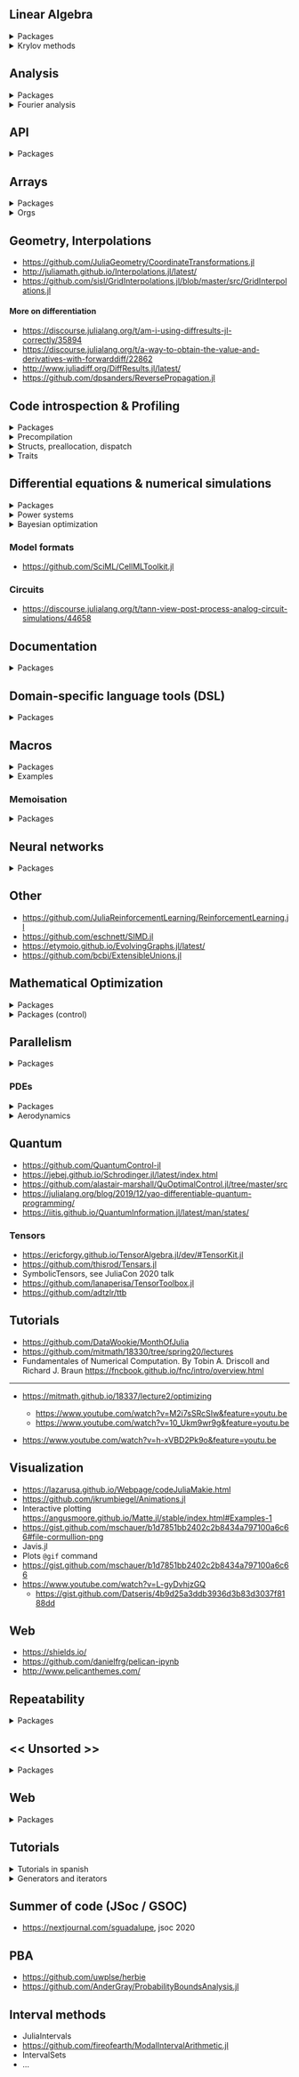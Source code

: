 ## Linear Algebra

<details>
  <summary>Packages</summary>

- [Intel MKL linear algebra library](https://github.com/JuliaComputing/MKL.jl)

- [Padded matrices](https://github.com/chriselrod/PaddedMatrices.jl)

- [Gaius](https://github.com/MasonProtter/Gaius.jl)

- [Tullio.jl](https://github.com/mcabbott/Tullio.jl). Example [here](https://discourse.julialang.org/t/accelerate-non-linear-function-evaluation/42105/16).

</details>

<details>
  <summary>Krylov methods</summary>

- ExponentialUtilities.jl

- Expokit.jl

- KrylovKit.jl  

- [FastExpm.jl](https://github.com/fmentink/FastExpm.jl/blob/main/src/FastExpm.jl)

  </details>


## Analysis

<details>
  <summary>Packages</summary>

- https://github.com/JuliaDiff/ForwardDiff.jl

- https://github.com/JuliaDiff/FiniteDiff.jl

- https://github.com/JuliaMath/Calculus.jl

- https://github.com/JuliaComputing/NonlinearSolve.jl

- https://github.com/SciML/Quadrature.jl


</details>

<details>
  <summary>Fourier analysis</summary>

- **[FFTW.jl](https://github.com/JuliaMath/FFTW.jl).**

- https://github.com/bionanoimaging/FourierTools.jl

- https://github.com/Marco-Congedo/FourierAnalysis.jl

- https://github.com/JuliaArrays/FFTViews.jl

</details>
  
## API

<details>
  <summary>Packages</summary>

- https://github.com/jw3126/ArgCheck.jl

- https://simeonschaub.github.io/OptionalArgChecks.jl/dev/

- Unpack

- Parameters

- https://juliahub.com/ui/Packages/ArgTools/aGHFV/1.1.1

- https://github.com/JuliaAI/IterationControl.jl
</details>

## Arrays

<details>
  <summary>Packages</summary>

- [ElasticArrays](https://github.com/JuliaArrays/ElasticArrays.jl)

- [IdentityMatrix.jl](https://github.com/jlapeyre/IdentityMatrix.jl)

- https://github.com/mateuszbaran/HybridArrays.jl

- [Block arrays](https://github.com/JuliaArrays/BlockArrays.jl)

- [RecursiveArrayTools](https://github.com/JuliaDiffEq/RecursiveArrayTools.jl)

- [LazyArrays.jl](https://github.com/JuliaArrays/LazyArrays.jl)

- [TriMatrices.jl](https://github.com/jlumpe/TriMatrices.jl) -- Julia package for storing large triangular or symmetric matrices in non-redundant format.

- [ThreadedSparseArrays.jl](https://github.com/jagot/ThreadedSparseArrays.jl)

</details>

<details>
  <summary>Orgs</summary>

- https://github.com/JuliaArrays

</details>


## Geometry, Interpolations

- https://github.com/JuliaGeometry/CoordinateTransformations.jl
- http://juliamath.github.io/Interpolations.jl/latest/
- https://github.com/sisl/GridInterpolations.jl/blob/master/src/GridInterpolations.jl


#### More on differentiation

- https://discourse.julialang.org/t/am-i-using-diffresults-jl-correctly/35894
- https://discourse.julialang.org/t/a-way-to-obtain-the-value-and-derivatives-with-forwarddiff/22862
- http://www.juliadiff.org/DiffResults.jl/latest/
- https://github.com/dpsanders/ReversePropagation.jl

## Code introspection & Profiling

<details>
  <summary>Packages</summary>

- [Treeview.jl](https://github.com/JuliaTeX/TreeView.jl) (view Julia syntax trees as a graph)

- [Flatten.jl](https://github.com/rafaqz/Flatten.jl) (type queries)

- [ProfileVega.jl](https://github.com/davidanthoff/ProfileVega.jl)

- [TimerOutputs.jl](https://github.com/KristofferC/TimerOutputs.jl)

- [Traceur.jl](https://github.com/JunoLab/Traceur.jl)

- [OwnTime.jl](https://github.com/DevJac/OwnTime.jl)

- [Timeout.jl](https://github.com/ararslan/Timeout.jl)

- https://github.com/FluxML/IRTools.jl

- https://github.com/antoine-levitt/Exfiltrator.jl

- https://github.com/c42f/TerminalLoggers.jl

- https://github.com/oxinabox/LoggingExtras.jl

- https://github.com/timholy/MethodAnalysis.jl

</details>

<details>
  <summary>Precompilation</summary>

- https://discourse.julialang.org/t/ann-snoopcompile-1-2-package-precompilation/33359

- https://github.com/jump-dev/JuMP.jl/pull/2484

</details>

<details>
  <summary>Structs, preallocation, dispatch </summary>

- https://github.com/oxinabox/AutoPreallocation.jl

- https://github.com/pengwyn/AutoParameters.jl

- [ConcreteStructs.jl](https://discourse.julialang.org/t/ann-concretestructs-jl-cut-the-boilerplate-when-concretely-parameterizing-structs/47274)

- https://github.com/jlapeyre/ManualDispatch.jl

</details>

<details>
  <summary>Traits </summary>

- [Traits.jl](https://github.com/schlichtanders/Traits.jl)

- [SimpleTraits.jl](https://github.com/mauro3/SimpleTraits.jl)

- [BinaryTraits.jl](https://github.com/tk3369/BinaryTraits.jl), [on discourse](https://discourse.julialang.org/t/ann-binarytraits-jl-a-new-traits-package/37475)

</details>

## Differential equations & numerical simulations

<details>
  <summary>Packages</summary>

- DynamicalSystems.jl

- [DifferentialEquations.jl webpage](https://juliadiffeq.org/)

- [DifferentialEquations.jl documentation](https://docs.juliadiffeq.org/dev/index.html)
   - https://github.com/SciML/OrdinaryDiffEq.jl

- [Mera.jl](https://github.com/ManuelBehrendt/Mera.jl)

- [Causal.jl](https://github.com/zekeriyasari/Causal.jl/issues)

- ModiaSim

- [SimJulia](https://benlauwens.github.io/SimJulia.jl/)

- [NetworkDynamics.jl](https://github.com/FHell/NetworkDynamics.jl)

- https://github.com/PSORLab/DynamicBoundspODEsIneq.jl

- https://github.com/SciML/DiffEqUncertainty.jl

- https://github.com/AnHeuermann/JuliaFMI

- https://github.com/timueh/PolyChaos.jl [article](https://arxiv.org/pdf/2004.03970.pdf)

- https://ymocquar.github.io/HOODESolver.jl/stable/quickstart/

- https://github.com/ketch/nodepy (Python)
  
</details>

<details>
  <summary>Power systems</summary>

  - [NREL-SIIP](https://github.com/NREL-SIIP)
  
- Python Software for Symbolic Power System Modeling and Numerical Analysis, [ANDES](https://github.com/cuihantao/andes)

</details>

<details>
  <summary>Bayesian optimization </summary>

    - [BayesianOptimization.jl](https://github.com/jbrea/BayesianOptimization.jl)
</details>


### Model formats

- https://github.com/SciML/CellMLToolkit.jl

### Circuits

- https://discourse.julialang.org/t/tann-view-post-process-analog-circuit-simulations/44658

## Documentation

<details>
  <summary>Packages</summary>

- [Hosting documentation. Documenter help](https://juliadocs.github.io/Documenter.jl/v0.24/man/hosting/#Hosting-Documentation-1).

- [Documenter showcase](https://juliadocs.github.io/Documenter.jl/v0.24/showcase/#Doctest-showcase-1).

- [SafeTestsets](https://github.com/YingboMa/SafeTestsets.jl)

- [latex_symbols.jl](https://github.com/JuliaLang/julia/blob/master/stdlib/REPL/src/latex_symbols.jl)

- [Unicode input](https://docs.julialang.org/en/v1/manual/unicode-input/)

- [Literate.jl](https://github.com/fredrikekre/Literate.jl)

- https://github.com/JunoLab/Weave.jl

- https://juliadocs.github.io/DocStringExtensions.jl/latest/index.html

- [Publish.jl](https://github.com/MichaelHatherly/Publish.jl)

- [Latexify.jl](https://github.com/korsbo/Latexify.jl)

- [Citations.jl](https://github.com/adamslc/Citations.jl)

- [DocumenterBibliographyTest.jl](https://github.com/ali-ramadhan/DocumenterBibliographyTest.jl)

- [BibTeXFormat.jl](https://lucianolorenti.github.io/BibTeXFormat.jl/latest/)

- [BibTex.jl](https://github.com/JuliaTeX/BibTeX.jl)

</details>


## Domain-specific language tools (DSL)

<details>
  <summary>Packages</summary>

- [ModelingToolkit](https://github.com/JuliaDiffEq/ModelingToolkit.jl)

- [Sims.jl](https://github.com/tshort/Sims.jl)

- [Modia.jl](https://github.com/ModiaSim/Modia.jl)

- [Symbolics.jl](https://github.com/MasonProtter/Symbolics.jl)

- [ModelKit.jl](https://github.com/saschatimme/ModelKit.jl/)

</details>

## Macros

<details>
  <summary>Packages</summary>

- [ExprTools](https://github.com/invenia/ExprTools.jl)

- [MacroTools](https://github.com/FluxML/MacroTools.jl)

- [Espresso](https://github.com/dfdx/Espresso.jl)

- [Keyword dispatch](https://github.com/simonbyrne/KeywordDispatch.jl)

- [ExtractMacro](https://github.com/carlobaldassi/ExtractMacro.jl)

</details>

<details>
  <summary>Examples</summary>

- [Some useful macros for Julia (MikeInnes)](https://gist.github.com/MikeInnes/8299575)

</details>


### Memoisation

<details>
  <summary>Packages</summary>

- https://github.com/BenLauwens/ResumableFunctions.jl

- https://discourse.julialang.org/t/memoization-performance/26361

- https://gist.github.com/tk3369/877c2c60f41f6b0941e76e977e916192

- https://github.com/dalum/Purses.jl

- https://gitlab.com/volkerweissmann/SimpleCache.jl/-/tree/master/

</details>

## Neural networks

<details>
  <summary>Packages</summary>

- https://github.com/vtjeng/MIPVerify.jl

- https://github.com/castrong/NeuralOptimization.jl

</details>


## Other

- https://github.com/JuliaReinforcementLearning/ReinforcementLearning.jl
- https://github.com/eschnett/SIMD.jl
- https://etymoio.github.io/EvolvingGraphs.jl/latest/
- https://github.com/bcbi/ExtensibleUnions.jl

## Mathematical Optimization

<details>
  <summary>Packages</summary>

- [TrajectoryOptimization.jl](https://github.com/RoboticExplorationLab/TrajectoryOptimization.jl)

- https://github.com/ds4dm/Tulip.jl

- http://www.juliaopt.org/MathOptInterface.jl/dev/apimanual/#Standard-form-problem-1

- https://github.com/jump-dev/MatrixOptInterface.jl

- https://github.com/oxfordcontrol/COSMO.jl

- https://github.com/JuliaLinearOptimizers/Simplex.jl

- https://github.com/SCIP-Interfaces/SCIP.jl

- https://github.com/IainNZ/RationalSimplex.jl

- https://github.com/jw3126/Convex1D.jl

- https://github.com/SciML/GalacticOptim.jl

- [CMAEvolutionStrategy](https://github.com/jbrea/CMAEvolutionStrategy.jl/tree/f421335dad3c9133b4e0c1796d33508cef08834e), [discourse announcement](https://discourse.julialang.org/t/ann-cmaevolutionstrategy-jl/39411/5).

- https://psorlab.github.io/EAGO.jl/dev/

- https://github.com/newptcai/BEE.jl

- https://github.com/JuliaNLSolvers/ConstrainedOptim.jl
 
- https://github.com/JuliaFirstOrder

- https://juliafirstorder.github.io/PiecewiseQuadratics.jl/dev/

</details>

<details>
  <summary>Packages (control) </summary>

https://github.com/cadojo/ControlTheoryNotes.jl
</details>

## Parallelism


<details>
  <summary>Packages</summary>
  
- https://github.com/jishnub/ParallelUtilities.jl

- https://stackoverflow.com/questions/50802184/julia-macro-threads-and-parallel

- https://julialang.org/blog/2019/07/multithreading/

- https://github.com/tkf/ThreadsX.jl

</details>

### PDEs

<details>
  <summary>Packages</summary>

 - https://joss.theoj.org/papers/10.21105/joss.02369

 - https://github.com/kinnala/scikit-fem

 - https://scikit-fem.readthedocs.io/en/latest/listofexamples.html#example-2-kirchhoff-plate-bending-problem

 - https://joss.theoj.org/papers/10.21105/joss.02520

 - https://github.com/gridap/GridapODEs.jl

 - https://github.com/lijas/IGA.jl

- [femshop](https://github.com/paralab/femshop)

- https://github.com/matthieugomez/EconPDEs.jl

- https://github.com/PetrKryslUCSD/Elfel.jl

- https://github.com/trixi-framework/Trixi.jl

- https://github.com/j-fu/ExtendableGrids.jl

</details>

<details>
  <summary>Aerodynamics</summary>

- https://github.com/byuflowlab/VortexLattice.jl


</details>


## Quantum


- https://github.com/QuantumControl-jl
- https://jebej.github.io/Schrodinger.jl/latest/index.html
- https://github.com/alastair-marshall/QuOptimalControl.jl/tree/master/src
- https://julialang.org/blog/2019/12/yao-differentiable-quantum-programming/
- https://iitis.github.io/QuantumInformation.jl/latest/man/states/



### Tensors

- https://ericforgy.github.io/TensorAlgebra.jl/dev/#TensorKit.jl
- https://github.com/thisrod/Tensars.jl
- SymbolicTensors, see JuliaCon 2020 talk
- https://github.com/lanaperisa/TensorToolbox.jl
- https://github.com/adtzlr/ttb

## Tutorials

- https://github.com/DataWookie/MonthOfJulia
- https://github.com/mitmath/18330/tree/spring20/lectures
- Fundamentales of Numerical Computation. By Tobin A. Driscoll and Richard J. Braun
 https://fncbook.github.io/fnc/intro/overview.html
 
---

- https://mitmath.github.io/18337/lecture2/optimizing
    - https://www.youtube.com/watch?v=M2i7sSRcSIw&feature=youtu.be
    - https://www.youtube.com/watch?v=10_Ukm9wr9g&feature=youtu.be

- https://www.youtube.com/watch?v=h-xVBD2Pk9o&feature=youtu.be


## Visualization

- https://lazarusa.github.io/Webpage/codeJuliaMakie.html
- https://github.com/jkrumbiegel/Animations.jl
- Interactive plotting https://angusmoore.github.io/Matte.jl/stable/index.html#Examples-1
- https://gist.github.com/mschauer/b1d7851bb2402c2b8434a797100a6c66#file-cormullion-png
- Javis.jl
- Plots `@gif` command
- https://gist.github.com/mschauer/b1d7851bb2402c2b8434a797100a6c66
- https://www.youtube.com/watch?v=L-gyDvhjzGQ
    - https://gist.github.com/Datseris/4b9d25a3ddb3936d3b83d3037f8188dd

## Web

- https://shields.io/
- https://github.com/danielfrg/pelican-ipynb
- http://www.pelicanthemes.com/



## Repeatability

<details>
  <summary>Packages</summary>

- https://github.com/bcbi/GitCommand.jl

- https://github.com/KristofferC/RegistryCompatTools.jl

- https://github.com/bcbi/SimpleContainerGenerator.jl

</details>


## << Unsorted >>

<details>
  <summary>Packages</summary>

- [High order functions](https://discourse.julialang.org/t/to-factor-or-not-to-factor-functions-with-small-differences-within-loops/39532/4)

- [Dynamical systems modeling in Julia]()

- https://github.com/johnmyleswhite/julia_tutorials

- https://github.com/cjdoris/Python.jl

 - http://xarray.pydata.org/
  
</details>

## Web 

<details>
  <summary>Packages</summary>

- Presentations from markdown https://github.com/oxinabox/Remark.jl

- https://plotly.com/dash/

- https://franklinjl.org/

- https://tlienart.github.io/FranklinTemplates.jl/templates/basic/index.html#symbols_and_html_entities

- https://tlienart.github.io/PkgPage.jl/#about
  
- https://tlienart.github.io/FranklinTemplates.jl/

- https://waralex.github.io/Dashboards.jl/dev/
  
- https://medium.com/plotly/announcing-dash-for-julia-f017c90c6ef1
  
- https://dash-julia.plotly.com/getting-started
</details>


## Tutorials

<details>
  <summary>Tutorials in spanish</summary>

- [Programación básica con Julia
](https://hedero.webs.upv.es/julia-basico/)

</details>

<details>
  <summary>Generators and iterators</summary>

- https://discourse.julialang.org/t/creating-generators/3962/28

- https://medium.com/@Jernfrost/generators-and-iterators-in-julia-and-python-6c9ace18fa93


</details>


## Summer of code (JSoc / GSOC)
 
 
 - https://nextjournal.com/sguadalupe, jsoc 2020 

## PBA

- https://github.com/uwplse/herbie
- https://github.com/AnderGray/ProbabilityBoundsAnalysis.jl

## Interval methods

- JuliaIntervals 
- https://github.com/fireofearth/ModalIntervalArithmetic.jl
- IntervalSets
- ...
